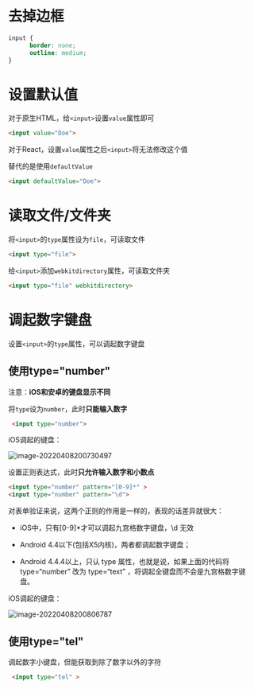# 去掉边框

```css
input {
      border: none;
      outline: medium;
}
```

# 设置默认值

对于原生HTML，给`<input>`设置`value`属性即可

```html
<input value="Doe">
```

对于React，设置`value`属性之后`<input>`将无法修改这个值

替代的是使用`defaultValue`

```html
<input defaultValue="Doe">
```

# 读取文件/文件夹

将`<input>`的`type`属性设为`file`，可读取文件

```html
<input type="file">
```

给`<input>`添加`webkitdirectory`属性，可读取文件夹

```html
<input type="file" webkitdirectory>
```



# 调起数字键盘

设置`<input>`的`type`属性，可以调起数字键盘

## 使用type="number"

注意：**iOS和安卓的键盘显示不同**

将`type`设为`number`，此时**只能输入数字**

```html
 <input type="number">
```

iOS调起的键盘：

![image-20220408200730497](http://picgo.chanwe.top/202204121729684.png)

设置正则表达式，此时**只允许输入数字和小数点**

```html
<input type="number" pattern="[0-9]*" >
<input type="number" pattern="\d"> 
```

对表单验证来说，这两个正则的作用是一样的，表现的话差异就很大：

- iOS中，只有[0-9]*才可以调起九宫格数字键盘，\d 无效

- Android 4.4以下(包括X5内核)，两者都调起数字键盘；

- Android 4.4.4以上，只认 type 属性，也就是说，如果上面的代码将 type=“number” 改为 type=“text” ，将调起全键盘而不会是九宫格数字键盘。

iOS调起的键盘：

![image-20220408200806787](http://picgo.chanwe.top/202204121729685.png)

## 使用type="tel"

调起数字小键盘，但能获取到除了数字以外的字符

```html
 <input type="tel" >
```